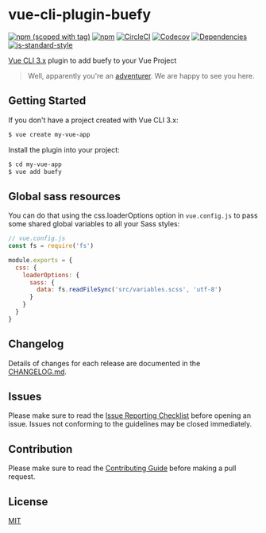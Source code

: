 # vue-cli-plugin-buefy

[![npm (scoped with tag)](https://img.shields.io/npm/v/vue-cli-plugin-buefy/latest.svg?style=flat-square)](https://npmjs.com/package/vue-cli-plugin-buefy)
[![npm](https://img.shields.io/npm/dt/vue-cli-plugin-buefy.svg?style=flat-square)](https://npmjs.com/package/vue-cli-plugin-buefy)
[![CircleCI](https://img.shields.io/circleci/project/github/buefy/vue-cli-plugin-buefy.svg?style=flat-square)](https://circleci.com/gh/buefy/vue-cli-plugin-buefy)
[![Codecov](https://img.shields.io/codecov/c/github/buefy/vue-cli-plugin-buefy.svg?style=flat-square)](https://codecov.io/gh/buefy/vue-cli-plugin-buefy)
[![Dependencies](https://david-dm.org/buefy/vue-cli-plugin-buefy/status.svg?style=flat-square)](https://david-dm.org/buefy/vue-cli-plugin-buefy)
[![js-standard-style](https://img.shields.io/badge/code_style-buefy-7957d5.svg?style=flat-square)](http://buefy.github.io)


[Vue CLI 3.x](https://github.com/vuejs/vue-cli) plugin to add buefy to your Vue Project

> Well, apparently you're an [adventurer](https://github.com/vuejs/vue-cli/blob/dev/README.md#status-beta). We are happy to see you here.

## Getting Started
If you don't have a project created with Vue CLI 3.x:

```sh
$ vue create my-vue-app
```

Install the plugin into your project:

```sh
$ cd my-vue-app
$ vue add buefy
```


## Global sass resources

You can do that using the css.loaderOptions option in `vue.config.js` to pass some shared global variables to all your Sass styles:

```js
// vue.config.js
const fs = require('fs')

module.exports = {
  css: {
    loaderOptions: {
      sass: {
        data: fs.readFileSync('src/variables.scss', 'utf-8')
      }
    }
  }
}
```

## Changelog
Details of changes for each release are documented in the [CHANGELOG.md](https://github.com/buefy/vue-cli-plugin-buefy/blob/master/CHANGELOG.md).


## Issues
Please make sure to read the [Issue Reporting Checklist](https://github.com/buefy/vue-cli-plugin-buefy/blob/master/.github/CONTRIBUTING.md#issue-reporting-guidelines) before opening an issue. Issues not conforming to the guidelines may be closed immediately.


## Contribution
Please make sure to read the [Contributing Guide](https://github.com/buefy/vue-cli-plugin-buefy/blob/master/.github/CONTRIBUTING.md) before making a pull request.


## License

[MIT](http://opensource.org/licenses/MIT)
